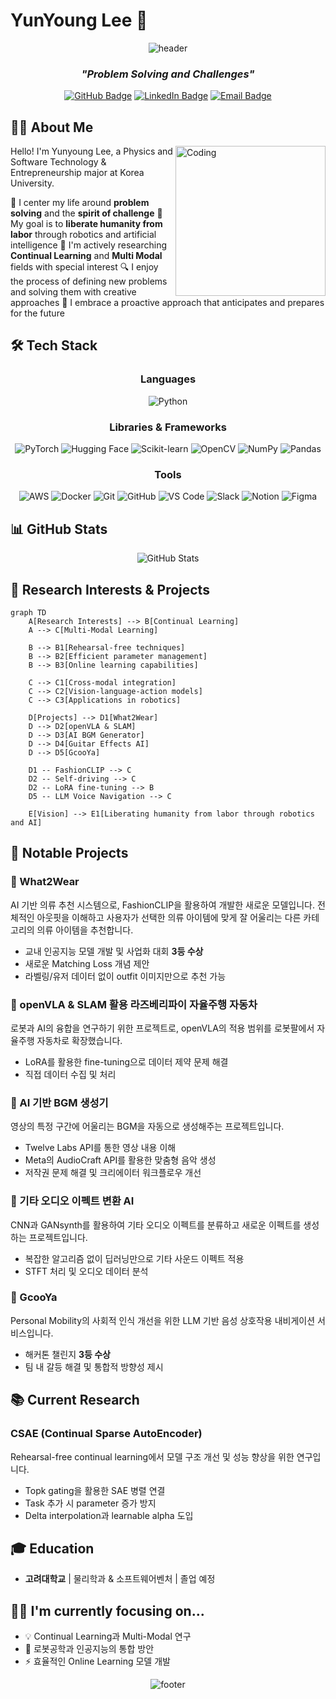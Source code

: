 # YunYoung Lee 👋

<div align="center">
  
  ![header](https://capsule-render.vercel.app/api?type=waving&color=gradient&height=300&section=header&text=YunYoung%20Lee&fontSize=90)

  ### *"Problem Solving and Challenges"*
  
  [![GitHub Badge](https://img.shields.io/badge/GitHub-181717?style=flat-square&logo=GitHub&logoColor=white)](https://github.com/yunyounlee99)
  [![LinkedIn Badge](https://img.shields.io/badge/LinkedIn-0A66C2?style=flat-square&logo=LinkedIn&logoColor=white)](https://www.linkedin.com/)
  [![Email Badge](https://img.shields.io/badge/Email-EA4335?style=flat-square&logo=Gmail&logoColor=white)](mailto:example@gmail.com)

</div>

## 🧑‍💻 About Me

<img align="right" alt="Coding" width="240" src="https://media.giphy.com/media/v1.Y2lkPTc5MGI3NjExcXk3cnFyanl3OGFnM3Z5MGpwcmxsczAzZDY3NGQ1ZGlnN3lvaGZqbCZlcD12MV9pbnRlcm5hbF9naWZfYnlfaWQmY3Q9Zw/qgQUggAC3Pfv687qPC/giphy.gif">

Hello! I'm Yunyoung Lee, a Physics and Software Technology & Entrepreneurship major at Korea University.

🎯 I center my life around **problem solving** and the **spirit of challenge**
🤖 My goal is to **liberate humanity from labor** through robotics and artificial intelligence
🧠 I'm actively researching **Continual Learning** and **Multi Modal** fields with special interest
🔍 I enjoy the process of defining new problems and solving them with creative approaches
🚀 I embrace a proactive approach that anticipates and prepares for the future

## 🛠️ Tech Stack

<div align="center">

### Languages
<p>
  <img src="https://img.shields.io/badge/Python-3776AB?style=for-the-badge&logo=python&logoColor=white" alt="Python"/>
</p>

### Libraries & Frameworks
<p>
  <img src="https://img.shields.io/badge/PyTorch-EE4C2C?style=for-the-badge&logo=pytorch&logoColor=white" alt="PyTorch"/>
  <img src="https://img.shields.io/badge/Hugging_Face-FFD21E?style=for-the-badge&logo=huggingface&logoColor=black" alt="Hugging Face"/>
  <img src="https://img.shields.io/badge/scikit_learn-F7931E?style=for-the-badge&logo=scikit-learn&logoColor=white" alt="Scikit-learn"/>
  <img src="https://img.shields.io/badge/OpenCV-5C3EE8?style=for-the-badge&logo=opencv&logoColor=white" alt="OpenCV"/>
  <img src="https://img.shields.io/badge/NumPy-013243?style=for-the-badge&logo=numpy&logoColor=white" alt="NumPy"/>
  <img src="https://img.shields.io/badge/Pandas-150458?style=for-the-badge&logo=pandas&logoColor=white" alt="Pandas"/>
</p>

### Tools
<p>
  <img src="https://img.shields.io/badge/AWS-232F3E?style=for-the-badge&logo=amazon-aws&logoColor=white" alt="AWS"/>
  <img src="https://img.shields.io/badge/Docker-2496ED?style=for-the-badge&logo=docker&logoColor=white" alt="Docker"/>
  <img src="https://img.shields.io/badge/Git-F05032?style=for-the-badge&logo=git&logoColor=white" alt="Git"/>
  <img src="https://img.shields.io/badge/GitHub-181717?style=for-the-badge&logo=github&logoColor=white" alt="GitHub"/>
  <img src="https://img.shields.io/badge/VSCode-007ACC?style=for-the-badge&logo=visual-studio-code&logoColor=white" alt="VS Code"/>
  <img src="https://img.shields.io/badge/Slack-4A154B?style=for-the-badge&logo=slack&logoColor=white" alt="Slack"/>
  <img src="https://img.shields.io/badge/Notion-000000?style=for-the-badge&logo=notion&logoColor=white" alt="Notion"/>
  <img src="https://img.shields.io/badge/Figma-F24E1E?style=for-the-badge&logo=figma&logoColor=white" alt="Figma"/>
</p>
</div>

## 📊 GitHub Stats

<div align="center">
  <img src="https://github-readme-stats.vercel.app/api?username=YunYoungLee&show_icons=true&theme=radical" alt="GitHub Stats" />
</div>

## 🔬 Research Interests & Projects

```mermaid
graph TD
    A[Research Interests] --> B[Continual Learning]
    A --> C[Multi-Modal Learning]
    
    B --> B1[Rehearsal-free techniques]
    B --> B2[Efficient parameter management]
    B --> B3[Online learning capabilities]
    
    C --> C1[Cross-modal integration]
    C --> C2[Vision-language-action models]
    C --> C3[Applications in robotics]
    
    D[Projects] --> D1[What2Wear]
    D --> D2[openVLA & SLAM]
    D --> D3[AI BGM Generator]
    D --> D4[Guitar Effects AI]
    D --> D5[GcooYa]
    
    D1 -- FashionCLIP --> C
    D2 -- Self-driving --> C
    D2 -- LoRA fine-tuning --> B
    D5 -- LLM Voice Navigation --> C
    
    E[Vision] --> E1[Liberating humanity from labor through robotics and AI]
```

## 🚀 Notable Projects

### 👕 What2Wear
AI 기반 의류 추천 시스템으로, FashionCLIP을 활용하여 개발한 새로운 모델입니다. 전체적인 아웃핏을 이해하고 사용자가 선택한 의류 아이템에 맞게 잘 어울리는 다른 카테고리의 의류 아이템을 추천합니다.
- 교내 인공지능 모델 개발 및 사업화 대회 **3등 수상**
- 새로운 Matching Loss 개념 제안
- 라벨링/유저 데이터 없이 outfit 이미지만으로 추천 가능

### 🤖 openVLA & SLAM 활용 라즈베리파이 자율주행 자동차
로봇과 AI의 융합을 연구하기 위한 프로젝트로, openVLA의 적용 범위를 로봇팔에서 자율주행 자동차로 확장했습니다.
- LoRA를 활용한 fine-tuning으로 데이터 제약 문제 해결
- 직접 데이터 수집 및 처리

### 🎵 AI 기반 BGM 생성기
영상의 특정 구간에 어울리는 BGM을 자동으로 생성해주는 프로젝트입니다.
- Twelve Labs API를 통한 영상 내용 이해
- Meta의 AudioCraft API를 활용한 맞춤형 음악 생성
- 저작권 문제 해결 및 크리에이터 워크플로우 개선

### 🎸 기타 오디오 이펙트 변환 AI
CNN과 GANsynth를 활용하여 기타 오디오 이펙트를 분류하고 새로운 이펙트를 생성하는 프로젝트입니다.
- 복잡한 알고리즘 없이 딥러닝만으로 기타 사운드 이펙트 적용
- STFT 처리 및 오디오 데이터 분석

### 🛴 GcooYa
Personal Mobility의 사회적 인식 개선을 위한 LLM 기반 음성 상호작용 내비게이션 서비스입니다.
- 해커톤 챌린지 **3등 수상**
- 팀 내 갈등 해결 및 통합적 방향성 제시

## 📚 Current Research

### CSAE (Continual Sparse AutoEncoder)
Rehearsal-free continual learning에서 모델 구조 개선 및 성능 향상을 위한 연구입니다.
- Topk gating을 활용한 SAE 병렬 연결
- Task 추가 시 parameter 증가 방지
- Delta interpolation과 learnable alpha 도입

## 🎓 Education

- **고려대학교** | 물리학과 & 소프트웨어벤처 | 졸업 예정

## 👨‍💻 I'm currently focusing on...

- 💡 Continual Learning과 Multi-Modal 연구
- 🤖 로봇공학과 인공지능의 통합 방안
- ⚡ 효율적인 Online Learning 모델 개발

<div align="center">
  
  ![footer](https://capsule-render.vercel.app/api?type=waving&color=gradient&height=200&section=footer)
  
</div>
